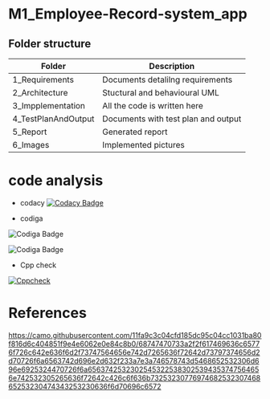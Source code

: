 # M1_Employee-Record-system_app

 ## Folder structure
 
 |   Folder           |Description                         | 
 |--------------------|------------------------------------|
 |1_Requirements      |Documents detalilng requirements    |
 |2_Architecture      |Stuctural and behavioural UML       |
 |3_Impplementation   |All the code is written here        | 
 |4_TestPlanAndOutput |Documents with test plan and output |
 |5_Report            |Generated report                    |   
 |6_Images            |Implemented pictures                |
 
 
 # code analysis
 
 * codacy
 [![Codacy Badge](https://app.codacy.com/project/badge/Grade/b4d684934fb44d70bf2fc12ee6c95b30)](https://www.codacy.com/gh/Aishwaryahosamani/M1_Employee-Record-system_app/dashboard?utm_source=github.com&amp;utm_medium=referral&amp;utm_content=Aishwaryahosamani/M1_Employee-Record-system_app&amp;utm_campaign=Badge_Grade)
 
 * codiga
 
 ![Codiga Badge](https://api.codiga.io/project/31449/score/svg)

 ![Codiga Badge](https://api.codiga.io/project/31449/status/svg)
 
 
* Cpp check

[![Cppcheck](https://github.com/Aishwaryahosamani/M1_Employee-Record-system_app/actions/workflows/cppcheck.yml/badge.svg)](https://github.com/Aishwaryahosamani/M1_Employee-Record-system_app/actions/workflows/cppcheck.yml)
 
 


 # References
 
 https://camo.githubusercontent.com/11fa9c3c04cfd185dc95c04cc1031ba80f816d6c404851f9e4e6062e0e84c8b0/68747470733a2f2f617469636c65776f726c642e636f6d2f73747564656e742d7265636f72642d73797374656d2d70726f6a6563742d696e2d632f233a7e3a746578743d5468652532306d696e6925324470726f6a65637425323025453225383025394353747564656e742532305265636f72642c426c6f636b7325323077697468253230746865253230474343253230636f6d70696c6572
 
